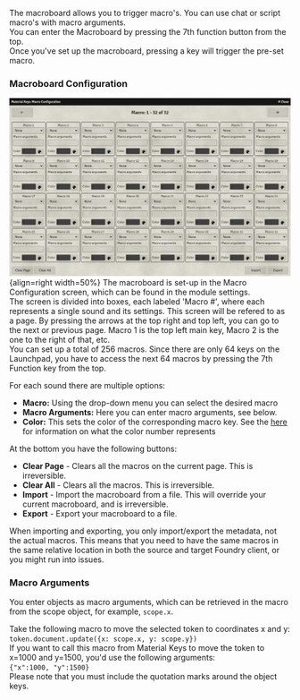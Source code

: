 The macroboard allows you to trigger macro's. You can use chat or script macro's with macro arguments.<br>
You can enter the Macroboard by pressing the 7th function button from the top.<br>
Once you've set up the macroboard, pressing a key will trigger the pre-set macro.

### Macroboard Configuration
![img](../img/MacroConfiguration.png){align=right width=50%}
The macroboard is set-up in the Macro Configuration screen, which can be found in the module settings.<br>
The screen is divided into boxes, each labeled 'Macro #', where each represents a single sound and its settings. This screen will be refered to as a page.
By pressing the arrows at the top right and top left, you can go to the next or previous page. Macro 1 is the top left main key, Macro 2 is the one to the right of that, etc.<br>
You can set up a total of 256 macros. Since there are only 64 keys on the Launchpad, you have to access the next 64 macros by pressing the 7th Function key from the top.

For each sound there are multiple options:

* <b>Macro:</b> Using the drop-down menu you can select the desired macro
* <b>Macro Arguments:</b> Here you can enter macro arguments, see below.
* <b>Color:</b> This sets the color of the corresponding macro key. See the [here](../colorPicker.md) for information on what the color number represents

At the bottom you have the following buttons:

* <b>Clear Page</b> - Clears all the macros on the current page. This is irreversible.
* <b>Clear All</b> - Clears all the macros. This is irreversible.
* <b>Import</b> - Import the macroboard from a file. This will override your current macroboard, and is irreversible.
* <b>Export</b> - Export your macroboard to a file.

When importing and exporting, you only import/export the metadata, not the actual macros. This means that you need to have the same macros in the same relative location in both the source and target Foundry client,
or you might run into issues.


### Macro Arguments
You enter objects as macro arguments, which can be retrieved in the macro from the scope object, for example, `scope.x`.

Take the following macro to move the selected token to coordinates x and y:<br>
`token.document.update({x: scope.x, y: scope.y})`<br>
If you want to call this macro from Material Keys to move the token to x=1000 and y=1500, you'd use the following arguments:<br>
`{"x":1000, "y":1500}`<br>
Please note that you must include the quotation marks around the object keys.